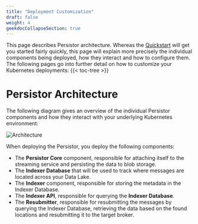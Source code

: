 ```yaml
---
title: "Deployment Customization"
draft: false
weight: 4
geekdocCollapseSection: true
---
```


This page describes Persistor architecture. Whereas the [Quickstart](/persistor/quickstart) will get you started fairly quickly, this page will explain more precisely the individual components being deployed, how they interact and how to configure them. The following pages go into further detail on how to customize your Kubernetes deployments:
{{< toc-tree >}}


# Persistor Architecture

The following diagram gives an overview of the individual Persistor components and how they interact with your underlying Kubernetes environment:

![Architecture](/persistor_arch.png)

When deploying the Persistor, you deploy the following components:

* The **Persistor Core** component, responsible for attaching itself to the streaming service and persisting the data to blob storage.
* The **Indexer Database** that will be used to track where messages are located across your Data Lake.
* The **Indexer** component, responsible for storing the metadata in the Indexer Database.
* The **Indexer API**, responsible for querying the **Indexer Database**.
* The **Resubmitter**, responsible for resubmitting the messages by querying the Indexer Database, retrieving the data based on the found locations and resubmitting it to the target broker.


